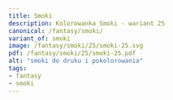 ```yaml
---
title: Smoki
description: Kolorowanka Smoki - wariant 25
canonical: /fantasy/smoki/
variant_of: smoki
image: /fantasy/smoki/25/smoki-25.svg
pdf: /fantasy/smoki/25/smoki-25.pdf
alt: "smoki do druku i pokolorowania"
tags:
- fantasy
- smoki
---
```

